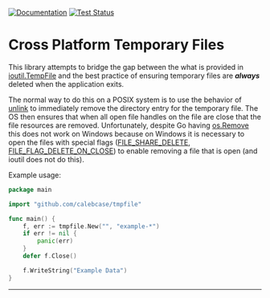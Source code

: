 [![Documentation][godoc.badge]][godoc]
[![Test Status][workflow.tests.badge]][workflow.tests]

# Cross Platform Temporary Files

This library attempts to bridge the gap between the what is provided in
[ioutil.TempFile][ioutil.tempfile] and the best practice of ensuring temporary
files are ***always*** deleted when the application exits.

The normal way to do this on a POSIX system is to use the behavior of
[unlink][posix.unlink] to immediately remove the directory entry for the
temporary file. The OS then ensures that when all open file handles on the file
are close that the file resources are removed. Unfortunately, despite Go having
[os.Remove][os.remove] this does not work on Windows because on Windows it is
necessary to open the files with special flags
([FILE_SHARE_DELETE][windows.flags.share],
[FILE_FLAG_DELETE_ON_CLOSE][windows.flags.on_close]) to enable removing a file
that is open (and ioutil does not do this).

Example usage:

```go
package main

import "github.com/calebcase/tmpfile"

func main() {
	f, err := tmpfile.New("", "example-*")
	if err != nil {
		panic(err)
	}
	defer f.Close()

	f.WriteString("Example Data")
}
```

---

[godoc.badge]: https://godoc.org/github.com/calebcase/tmpfile?status.svg
[godoc]: https://godoc.org/github.com/calebcase/tmpfile
[ioutil.tempfile]: https://golang.org/pkg/io/ioutil/#TempFile
[os.remove]: https://golang.org/pkg/os/#Remove
[posix.unlink]: https://pubs.opengroup.org/onlinepubs/9699919799/functions/unlink.html
[windows.flags.on_close]: https://github.com/golang/sys/blob/master/windows/types_windows.go#L108
[windows.flags.share]: https://github.com/golang/sys/blob/master/windows/types_windows.go#L71
[workflow.tests.badge]: https://github.com/calebcase/tmpfile/workflows/tests/badge.svg
[workflow.tests]: https://github.com/calebcase/tmpfile/actions?query=workflow%3Atests
